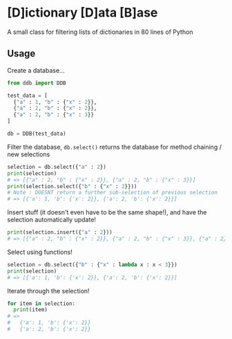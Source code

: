 # [D]ictionary [D]ata [B]ase

A small class for filtering lists of dictionaries in 80 lines of Python

## Usage

Create a database...

```python
from ddb import DDB

test_data = [
  {"a" : 1, "b" : {"x" : 2}}, 
  {"a" : 2, "b" : {"x" : 2}},
  {"a" : 2, "b" : {"x" : 3}}
]

db = DDB(test_data)
```

Filter the database, `db.select()` returns the database for method chaining / new selections

```python
selection = db.select({"a" : 2})
print(selection)
# => [{"a" : 2, "b" : {"x" : 2}}, {"a" : 2, "b" : {"x" : 3}}]
print(selection.select({"b" : {"x" : 2}}))
# Note : DOESNT return a further sub-selection of previous selection
# => [{'a': 1, 'b': {'x': 2}}, {'a': 2, 'b': {'x': 2}}]

```

Insert stuff (it doesn't even have to be the same shape!), 
and have the selection automatically update!

```python
print(selection.insert({"a" : 2}))
# => [{"a" : 2, "b" : {"x" : 2}}, {"a" : 2, "b" : {"x" : 3}}, {"a" : 2}]

```

Select using functions!


```python
selection = db.select({"b" : {"x" : lambda x : x < 3}})
print(selection)
# => [{'a': 1, 'b': {'x': 2}}, {'a': 2, 'b': {'x': 2}}]

```

Iterate through the selection!

```python
for item in selection:
  print(item)
# =>
#   {'a': 1, 'b': {'x': 2}}
#   {'a': 2, 'b': {'x': 2}}
```
